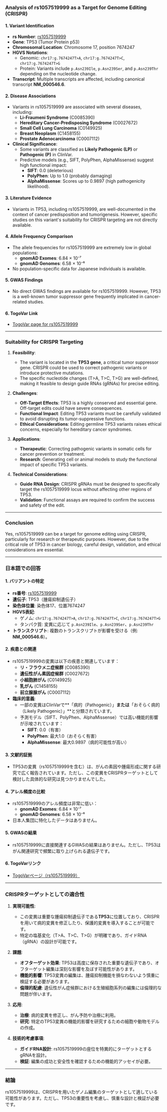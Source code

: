 ### Analysis of rs1057519999 as a Target for Genome Editing (CRISPR)

#### 1. **Variant Identification**
   - **rs Number**: [rs1057519999](https://identifiers.org/dbsnp/rs1057519999)
   - **Gene**: TP53 (Tumor Protein p53)
   - **Chromosomal Location**: Chromosome 17, position 7674247
   - **HGVS Notations**:
     - Genomic: `chr17:g.7674247T>A`, `chr17:g.7674247T>C`, `chr17:g.7674247T>G`
     - Protein: Variants include `p.Asn239Ile`, `p.Asn239Ser`, and `p.Asn239Thr` depending on the nucleotide change.
   - **Transcript**: Multiple transcripts are affected, including canonical transcript **NM_000546.6**.

#### 2. **Disease Associations**
   - Variants in rs1057519999 are associated with several diseases, including:
     - **Li-Fraumeni Syndrome** (C0085390)
     - **Hereditary Cancer-Predisposing Syndrome** (C0027672)
     - **Small Cell Lung Carcinoma** (C0149925)
     - **Breast Neoplasm** (C1458155)
     - **Prostate Adenocarcinoma** (C0007112)
   - **Clinical Significance**:
     - Some variants are classified as **Likely Pathogenic (LP)** or **Pathogenic (P)** in ClinVar.
     - Predictive models (e.g., SIFT, PolyPhen, AlphaMissense) suggest high functional impact:
       - **SIFT**: 0.0 (deleterious)
       - **PolyPhen**: Up to 1.0 (probably damaging)
       - **AlphaMissense**: Scores up to 0.9897 (high pathogenicity likelihood).

#### 3. **Literature Evidence**
   - Variants in TP53, including rs1057519999, are well-documented in the context of cancer predisposition and tumorigenesis. However, specific studies on this variant's suitability for CRISPR targeting are not directly available.

#### 4. **Allele Frequency Comparison**
   - The allele frequencies for rs1057519999 are extremely low in global populations:
     - **gnomAD Exomes**: 6.84 × 10⁻⁷
     - **gnomAD Genomes**: 6.58 × 10⁻⁶
   - No population-specific data for Japanese individuals is available.

#### 5. **GWAS Findings**
   - No direct GWAS findings are available for rs1057519999. However, TP53 is a well-known tumor suppressor gene frequently implicated in cancer-related studies.

#### 6. **TogoVar Link**
   - [TogoVar page for rs1057519999](https://togovar.org/variant/rs1057519999)

---

### Suitability for CRISPR Targeting
1. **Feasibility**:
   - The variant is located in the **TP53 gene**, a critical tumor suppressor gene. CRISPR could be used to correct pathogenic variants or introduce protective mutations.
   - The specific nucleotide changes (T>A, T>C, T>G) are well-defined, making it feasible to design guide RNAs (gRNAs) for precise editing.

2. **Challenges**:
   - **Off-Target Effects**: TP53 is a highly conserved and essential gene. Off-target edits could have severe consequences.
   - **Functional Impact**: Editing TP53 variants must be carefully validated to avoid disrupting its tumor-suppressive functions.
   - **Ethical Considerations**: Editing germline TP53 variants raises ethical concerns, especially for hereditary cancer syndromes.

3. **Applications**:
   - **Therapeutic**: Correcting pathogenic variants in somatic cells for cancer prevention or treatment.
   - **Research**: Generating cell or animal models to study the functional impact of specific TP53 variants.

4. **Technical Considerations**:
   - **Guide RNA Design**: CRISPR gRNAs must be designed to specifically target the rs1057519999 locus without affecting other regions of TP53.
   - **Validation**: Functional assays are required to confirm the success and safety of the edit.

---

### Conclusion
Yes, rs1057519999 can be a target for genome editing using CRISPR, particularly for research or therapeutic purposes. However, due to the critical role of TP53 in cancer biology, careful design, validation, and ethical considerations are essential.

---

### 日本語での回答

#### 1. **バリアントの特定**
   - **rs番号**: [rs1057519999](https://identifiers.org/dbsnp/rs1057519999)
   - **遺伝子**: TP53（腫瘍抑制遺伝子）
   - **染色体位置**: 染色体17、位置7674247
   - **HGVS表記**:
     - ゲノム: `chr17:g.7674247T>A`, `chr17:g.7674247T>C`, `chr17:g.7674247T>G`
     - タンパク質: 変異に応じて `p.Asn239Ile`、`p.Asn239Ser`、`p.Asn239Thr`
   - **トランスクリプト**: 複数のトランスクリプトが影響を受ける（例: **NM_000546.6**）。

#### 2. **疾患との関連**
   - rs1057519999の変異は以下の疾患と関連しています：
     - **リ・フラウメニ症候群** (C0085390)
     - **遺伝性がん素因症候群** (C0027672)
     - **小細胞肺がん** (C0149925)
     - **乳がん** (C1458155)
     - **前立腺腺がん** (C0007112)
   - **臨床的意義**:
     - 一部の変異はClinVarで**「病的（Pathogenic）」**または**「おそらく病的（Likely Pathogenic）」**と分類されています。
     - 予測モデル（SIFT、PolyPhen、AlphaMissense）では高い機能的影響が示唆されています：
       - **SIFT**: 0.0（有害）
       - **PolyPhen**: 最大1.0（おそらく有害）
       - **AlphaMissense**: 最大0.9897（病的可能性が高い）

#### 3. **文献的証拠**
   - TP53の変異（rs1057519999を含む）は、がんの素因や腫瘍形成に関する研究で広く報告されています。ただし、この変異をCRISPRターゲットとして検討した具体的な研究は見つかりませんでした。

#### 4. **アレル頻度の比較**
   - rs1057519999のアレル頻度は非常に低い：
     - **gnomAD Exomes**: 6.84 × 10⁻⁷
     - **gnomAD Genomes**: 6.58 × 10⁻⁶
   - 日本人集団に特化したデータはありません。

#### 5. **GWASの結果**
   - rs1057519999に直接関連するGWASの結果はありません。ただし、TP53はがん関連研究で頻繁に取り上げられる遺伝子です。

#### 6. **TogoVarリンク**
   - [TogoVarページ（rs1057519999）](https://togovar.org/variant/rs1057519999)

---

### CRISPRターゲットとしての適合性
1. **実現可能性**:
   - この変異は重要な腫瘍抑制遺伝子である**TP53**に位置しており、CRISPRを用いて病的変異を修正したり、保護的変異を導入することが可能です。
   - 特定の塩基変化（T>A、T>C、T>G）が明確であり、ガイドRNA（gRNA）の設計が可能です。

2. **課題**:
   - **オフターゲット効果**: TP53は高度に保存された重要な遺伝子であり、オフターゲット編集は深刻な影響を及ぼす可能性があります。
   - **機能的影響**: TP53変異の編集は、腫瘍抑制機能を損なわないよう慎重に検証する必要があります。
   - **倫理的配慮**: 遺伝性がん症候群における生殖細胞系列の編集には倫理的な問題が伴います。

3. **応用**:
   - **治療**: 病的変異を修正し、がん予防や治療に利用。
   - **研究**: 特定のTP53変異の機能的影響を研究するための細胞や動物モデルの作成。

4. **技術的考慮事項**:
   - **ガイドRNA設計**: rs1057519999の座位を特異的にターゲットとするgRNAを設計。
   - **検証**: 編集の成功と安全性を確認するための機能的アッセイが必要。

---

### 結論
rs1057519999は、CRISPRを用いたゲノム編集のターゲットとして適している可能性があります。ただし、TP53の重要性を考慮し、慎重な設計と検証が必要です。